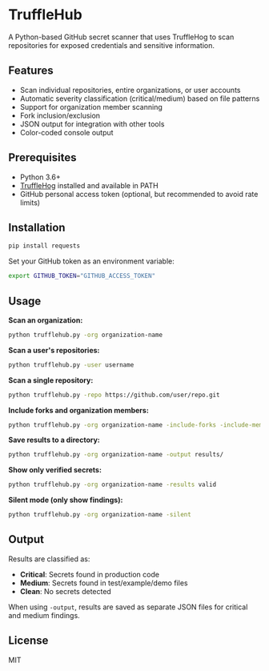 # TruffleHub

A Python-based GitHub secret scanner that uses TruffleHog to scan repositories for exposed credentials and sensitive information.

## Features

-   Scan individual repositories, entire organizations, or user accounts
-   Automatic severity classification (critical/medium) based on file patterns
-   Support for organization member scanning
-   Fork inclusion/exclusion
-   JSON output for integration with other tools
-   Color-coded console output

## Prerequisites

-   Python 3.6+
-   [TruffleHog](https://github.com/trufflesecurity/trufflehog) installed and available in PATH
-   GitHub personal access token (optional, but recommended to avoid rate limits)

## Installation

```bash
pip install requests
```

Set your GitHub token as an environment variable:

```bash
export GITHUB_TOKEN="GITHUB_ACCESS_TOKEN"
```

## Usage

**Scan an organization:**

```bash
python trufflehub.py -org organization-name
```

**Scan a user's repositories:**

```bash
python trufflehub.py -user username
```

**Scan a single repository:**

```bash
python trufflehub.py -repo https://github.com/user/repo.git
```

**Include forks and organization members:**

```bash
python trufflehub.py -org organization-name -include-forks -include-members
```

**Save results to a directory:**

```bash
python trufflehub.py -org organization-name -output results/
```

**Show only verified secrets:**

```bash
python trufflehub.py -org organization-name -results valid
```

**Silent mode (only show findings):**

```bash
python trufflehub.py -org organization-name -silent
```

## Output

Results are classified as:

-   **Critical**: Secrets found in production code
-   **Medium**: Secrets found in test/example/demo files
-   **Clean**: No secrets detected

When using `-output`, results are saved as separate JSON files for critical and medium findings.

## License

MIT
